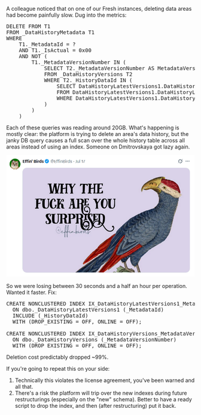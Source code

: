 A colleague noticed that on one of our Fresh instances, deleting data areas had become painfully slow. Dug into the metrics:

<pre>
DELETE FROM T1
FROM _DataHistoryMetadata T1
WHERE 
    T1._MetadataId = ?
    AND T1._IsActual = 0x00 
    AND NOT (
        T1._MetadataVersionNumber IN (
            SELECT T2._MetadataVersionNumber AS MetadataVersionNumber_
            FROM _DataHistoryVersions T2
            WHERE T2._HistoryDataId IN (
                SELECT DataHistoryLatestVersions1.DataHistoryLatestVersions._HistoryDataId AS HistoryDataId_
                FROM DataHistoryLatestVersions1.DataHistoryLatestVersions T3
                WHERE DataHistoryLatestVersions1.DataHistoryLatestVersions._MetadataId = ?
            )
        )
    )
</pre>

Each of these queries was reading around 20GB. What's happening is mostly clear: the platform is trying to delete an area's data history, but the janky DB query causes a full scan over the whole history table across all areas instead of using an index. Someone on Dmitrovskaya got lazy again.

[![Why are you surpised?](why.png)](https://x.com/EffinBirds/status/1945545263407301033)

So we were losing between 30 seconds and a half an hour per operation. Wanted it faster. Fix:

<pre>
CREATE NONCLUSTERED INDEX IX_DataHistoryLatestVersions1_MetadataId
  ON dbo._DataHistoryLatestVersions1 (_MetadataId)
  INCLUDE (_HistoryDataId)
  WITH (DROP_EXISTING = OFF, ONLINE = OFF);
 
CREATE NONCLUSTERED INDEX IX_DataHistoryVersions_MetadataVersionNumber
  ON dbo._DataHistoryVersions (_MetadataVersionNumber)
  WITH (DROP_EXISTING = OFF, ONLINE = OFF);
</pre>

Deletion cost predictably dropped ~99%.

If you're going to repeat this on your side:

1. Technically this violates the license agreement, you've been warned and all that.
2. There's a risk the platform will trip over the new indexes during future restructurings (especially on the "new" schema). Better to have a ready script to drop the index, and then (after restructuring) put it back.